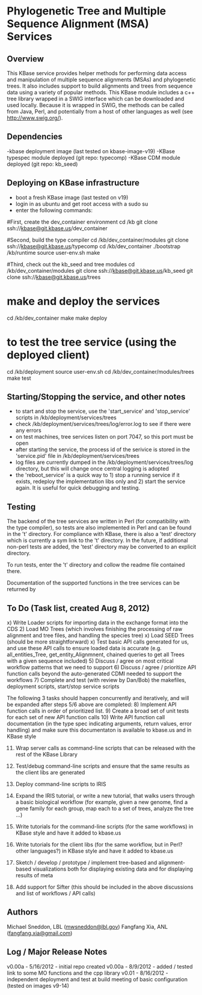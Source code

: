 
Phylogenetic Tree and Multiple Sequence Alignment (MSA) Services
=============================================

Overview
----------
This KBase service provides helper methods for performing data access and manipulation 
of multiple sequence alignments (MSAs) and phylogenetic trees.  It also includes support
to build alignments and trees from sequence data using a variety of popular methods.
This KBase module includes a c++ tree library wrapped in a SWIG interface which can
be downloaded and used locally.  Because it is wrapped in SWIG, the methods can be
called from Java, Perl, and potentially from a host of other languages as well (see
http://www.swig.org/).


Dependencies
----------
-kbase deployment image (last tested on kbase-image-v19)
-KBase typespec module deployed (git repo: typecomp)
-KBase CDM module deployed (git repo: kb_seed)


Deploying on KBase infrastructure
----------
* boot a fresh KBase image (last tested on v19)
* login in as ubuntu and get root access with a sudo su
* enter the following commands:

#First, create the dev_container environment
cd /kb
git clone ssh://kbase@git.kbase.us/dev_container

#Second, build the type compiler
cd /kb/dev_container/modules
git clone ssh://kbase@git.kbase.us/typecomp
cd /kb/dev_container
./bootstrap /kb/runtime
source user-env.sh
make

#Third, check out the kb_seed and tree modules
cd /kb/dev_container/modules
git clone ssh://kbase@git.kbase.us/kb_seed
git clone ssh://kbase@git.kbase.us/trees

# make and deploy the services
cd /kb/dev_container
make
make deploy

# to test the tree service (using the deployed client)
cd /kb/deployment
source user-env.sh
cd /kb/dev_container/modules/trees
make test


Starting/Stopping the service, and other notes
---------------------------
* to start and stop the service, use the 'start_service' and 'stop_service'
  scripts in /kb/deployment/services/trees
* check /kb/deployment/services/trees/log/error.log to see if there were any errors
* on test machines, tree services listen on port 7047, so this port must be open
* after starting the service, the process id of the serivice is stored in the 
  'service.pid' file in /kb/deployment/services/trees
* log files are currently dumped in the /kb/deployment/services/trees/log
  directory, but this will change once central logging is adopted
* the 'reboot_service' is a quick way to 1) stop a running service if it exists,
  redeploy the implementation libs only and 2) start the service again.  It is
  useful for quick debugging and testing.


Testing
----------
The backend of the tree services are written in Perl (for compatibility with the type compiler), so
tests are also implemented in Perl and can be found in the 't' directory.  For compliance with KBase,
there is also a 'test' directory which is currently a sym link to the 't' directory.  In the future,
if additional non-perl tests are added, the 'test' directory may be converted to an explicit directory.

To run tests, enter the 't' directory and collow the readme file contained there.

Documentation of the supported functions in the tree services can be returned by 



To Do (Task list, created Aug 8, 2012)
----------
x) Write Loader scripts for importing data in the exchange format into the CDS
2) Load MO Trees (which involves finishing the processing of raw alignment and tree files, and handling the species tree)
x) Load SEED Trees (should be more straightforward)
x) Test basic API calls generated for us, and use these API calls to ensure loaded data is accurate
    (e.g. all_entities_Tree, get_entity_Alignmnent, chained queries to get all Trees with a given sequence included)
5) Discuss / agree on most critical workflow patterns that we need to support
6) Discuss / agree / prioritize API function calls beyond the auto-generated CDMI needed to support the workflows
7) Complete and test (with review by Dan/Bob) the makefiles, deployment scripts, start/stop service scripts

The following 3 tasks should happen concurrently and iteratively, and will be expanded after steps 5/6 above are completed:
8) Implement API function calls in order of prioritized list.
9) Create a broad set of unit tests for each set of new API function calls
10) Write API function call documentation (in the type spec indicating arguments, return values, error handling) and make sure
    this documentaton is available to kbase.us and in KBase style

11) Wrap server calls as command-line scripts that can be released with the rest of the KBase Library
12) Test/debug command-line scripts and ensure that the same results as the client libs are generated
13) Deploy command-line scripts to IRIS

14) Expand the IRIS tutorial, or write a new tutorial, that walks users through a basic biological workflow
     (for example, given a new genome, find a gene family for each group, map each to a set of trees, analyze the tree ...)
15) Write tutorials for the command-line scripts (for the same workflows) in KBase style and have it added to kbase.us
16) Write tutorials for the client libs (for the same workflow, but in Perl? other languages?) in KBase style and have it added to kbase.us

17) Sketch / develop / prototype / implement tree-based and alignment-based visualizations both for displaying existing data
    and for displaying results of meta
    
18) Add support for Sifter (this should be included in the above discussions and list of workflows / API calls)




Authors
---------
Michael Sneddon, LBL (mwsneddon@lbl.gov)
Fangfang Xia, ANL (fangfang.xia@gmail.com)


Log / Major Release Notes
---------
v0.00a - 5/16/2012 - initial repo created
v0.00a - 8/9/2012 - added / tested link to some MO functions and the cpp library
v0.01  - 8/16/2012 - independent deployment and test at build meeting of basic configuration (tested on images v9-14)
